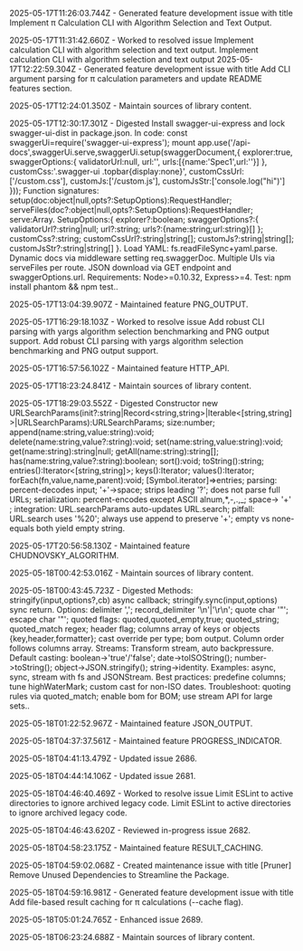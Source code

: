 2025-05-17T11:26:03.744Z - Generated feature development issue with title Implement π Calculation CLI with Algorithm Selection and Text Output.

2025-05-17T11:31:42.660Z - Worked to resolved issue Implement calculation CLI with algorithm selection and text output. Implement calculation CLI with algorithm selection and text output
2025-05-17T12:22:59.304Z - Generated feature development issue with title Add CLI argument parsing for π calculation parameters and update README features section.

2025-05-17T12:24:01.350Z - Maintain sources of library content.

2025-05-17T12:30:17.301Z - Digested Install swagger-ui-express and lock swagger-ui-dist in package.json. In code: const swaggerUi=require('swagger-ui-express'); mount app.use('/api-docs',swaggerUi.serve,swaggerUi.setup(swaggerDocument,{ explorer:true, swaggerOptions:{ validatorUrl:null, url:'<url>', urls:[{name:'Spec1',url:'<url1>'}] }, customCss:'.swagger-ui .topbar{display:none}', customCssUrl:['/custom.css'], customJs:['/custom.js'], customJsStr:['console.log("hi")'] })); Function signatures: setup(doc:object|null,opts?:SetupOptions):RequestHandler; serveFiles(doc?:object|null,opts?:SetupOptions):RequestHandler; serve:Array<Handler>. SetupOptions:{ explorer?:boolean; swaggerOptions?:{ validatorUrl?:string|null; url?:string; urls?:{name:string;url:string}[] }; customCss?:string; customCssUrl?:string|string[]; customJs?:string|string[]; customJsStr?:string|string[] }. Load YAML: fs.readFileSync+yaml.parse. Dynamic docs via middleware setting req.swaggerDoc. Multiple UIs via serveFiles per route. JSON download via GET endpoint and swaggerOptions.url. Requirements: Node>=0.10.32, Express>=4. Test: npm install phantom && npm test..

2025-05-17T13:04:39.907Z - Maintained feature PNG_OUTPUT.

2025-05-17T16:29:18.103Z - Worked to resolve issue Add robust CLI parsing with yargs algorithm selection benchmarking and PNG output support. Add robust CLI parsing with yargs algorithm selection benchmarking and PNG output support.

2025-05-17T16:57:56.102Z - Maintained feature HTTP_API.

2025-05-17T18:23:24.841Z - Maintain sources of library content.

2025-05-17T18:29:03.552Z - Digested Constructor new URLSearchParams(init?:string|Record<string,string>|Iterable<[string,string]>|URLSearchParams):URLSearchParams; size:number; append(name:string,value:string):void; delete(name:string,value?:string):void; set(name:string,value:string):void; get(name:string):string|null; getAll(name:string):string[]; has(name:string,value?:string):boolean; sort():void; toString():string; entries():Iterator<[string,string]>; keys():Iterator<string>; values():Iterator<string>; forEach(fn,value,name,parent):void; [Symbol.iterator]=>entries; parsing: percent-decodes input; '+'->space; strips leading '?'; does not parse full URLs; serialization: percent-encodes except ASCII alnum,*,-,.,_; space-> '+' ; integration: URL.searchParams auto-updates URL.search; pitfall: URL.search uses '%20'; always use append to preserve '+'; empty vs none-equals both yield empty string.

2025-05-17T20:56:58.130Z - Maintained feature CHUDNOVSKY_ALGORITHM.

2025-05-18T00:42:53.016Z - Maintain sources of library content.

2025-05-18T00:43:45.723Z - Digested Methods: stringify(input,options?,cb) async callback; stringify.sync(input,options) sync return. Options: delimiter ','; record_delimiter '\n'|'\r\n'; quote char '"'; escape char '"'; quoted flags: quoted,quoted_empty,true; quoted_string; quoted_match regex; header flag; columns array of keys or objects {key,header,formatter}; cast override per type; bom output. Column order follows columns array. Streams: Transform stream, auto backpressure. Default casting: boolean->'true'/'false'; date->toISOString(); number->toString(); object->JSON.stringify(); string->identity. Examples: async, sync, stream with fs and JSONStream. Best practices: predefine columns; tune highWaterMark; custom cast for non-ISO dates. Troubleshoot: quoting rules via quoted_match; enable bom for BOM; use stream API for large sets..

2025-05-18T01:22:52.967Z - Maintained feature JSON_OUTPUT.

2025-05-18T04:37:37.561Z - Maintained feature PROGRESS_INDICATOR.

2025-05-18T04:41:13.479Z - Updated issue 2686.

2025-05-18T04:44:14.106Z - Updated issue 2681.

2025-05-18T04:46:40.469Z - Worked to resolve issue Limit ESLint to active directories to ignore archived legacy code. Limit ESLint to active directories to ignore archived legacy code.

2025-05-18T04:46:43.620Z - Reviewed in-progress issue 2682.

2025-05-18T04:58:23.175Z - Maintained feature RESULT_CACHING.

2025-05-18T04:59:02.068Z - Created maintenance issue with title [Pruner] Remove Unused Dependencies to Streamline the Package.

2025-05-18T04:59:16.981Z - Generated feature development issue with title Add file-based result caching for π calculations (--cache flag).

2025-05-18T05:01:24.765Z - Enhanced issue 2689.

2025-05-18T06:23:24.688Z - Maintain sources of library content.

